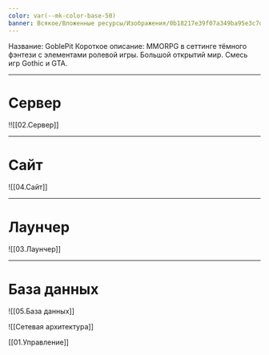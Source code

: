 ```yaml
---
color: var(--mk-color-base-50)
banner: Всякое/Вложенные ресурсы/Изображения/0b18217e39f07a349ba95e3c7d7fef72.png
---
```

Название: GoblePit
Короткое описание: MMORPG в сеттинге тёмного фэнтези с элементами ролевой игры. Большой открытий мир. Смесь игр Gothic и GTA.


---
# Сервер

!![[02.Сервер]]

---
# Сайт 

![[04.Сайт]]

---
# Лаунчер
![[03.Лаунчер]]

---
# База данных
![[05.База данных]]

![[Сетевая архитектура]]

[[01.Управление]]